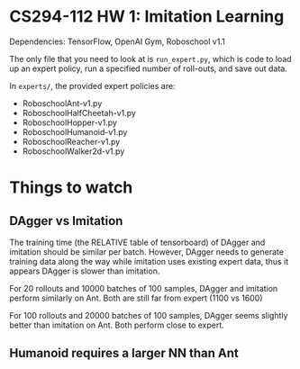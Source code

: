 # CS294-112 HW 1: Imitation Learning

Dependencies: TensorFlow, OpenAI Gym, Roboschool v1.1

The only file that you need to look at is `run_expert.py`, which is code to load up an expert policy, run a specified number of roll-outs, and save out data.

In `experts/`, the provided expert policies are:
* RoboschoolAnt-v1.py
* RoboschoolHalfCheetah-v1.py
* RoboschoolHopper-v1.py
* RoboschoolHumanoid-v1.py
* RoboschoolReacher-v1.py
* RoboschoolWalker2d-v1.py

# Things to watch
## DAgger vs Imitation
The training time (the RELATIVE table of tensorboard) of DAgger and imitation should be similar per batch. However, DAgger needs to generate training data along the way while imitation uses existing expert data, thus it appears DAgger is slower than imitation. 

For 20 rollouts and 10000 batches of 100 samples, DAgger and imitation perform similarly on Ant. Both are still far from expert (1100 vs 1600)

For 100 rollouts and 20000 batches of 100 samples, DAgger seems slightly better than imitation on Ant. Both perform close to expert. 

## Humanoid requires a larger NN than Ant